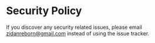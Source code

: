 # Security Policy

If you discover any security related issues, please email zidanreborn@gmail.com instead of using the issue tracker.

